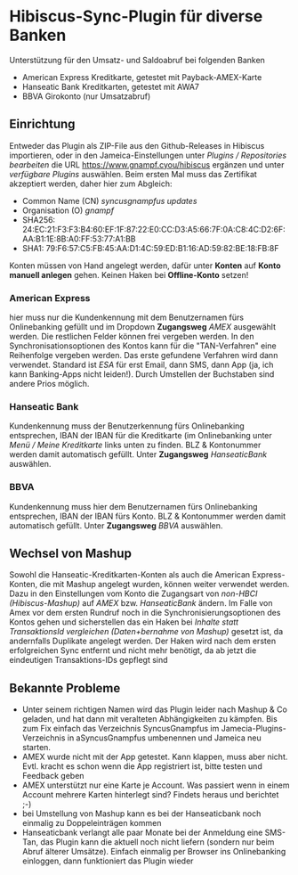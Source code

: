 # Hibiscus-Sync-Plugin für diverse Banken
Unterstützung für den Umsatz- und Saldoabruf bei folgenden Banken

 - American Express Kreditkarte, getestet mit Payback-AMEX-Karte
 - Hanseatic Bank Kreditkarten, getestet mit AWA7
 - BBVA Girokonto (nur Umsatzabruf)

## Einrichtung
Entweder das Plugin als ZIP-File aus den Github-Releases in Hibiscus importieren, oder in den Jameica-Einstellungen unter *Plugins / Repositories bearbeiten* die URL https://www.gnampf.cyou/hibiscus ergänzen und unter *verfügbare Plugins* auswählen. Beim ersten Mal muss das Zertifikat akzeptiert werden, daher hier zum Abgleich:
- Common Name (CN) *syncusgnampfus updates*
- Organisation (O) *gnampf*
- SHA256: 24:EC:21:F3:F3:B4:60:EF:1F:87:22:E0:CC:D3:A5:66:7F:0A:C8:4C:D2:6F:AA:B1:1E:8B:A0:FF:53:77:A1:BB
- SHA1: 79:F6:57:C5:FB:45:AA:D1:4C:59:ED:B1:16:AD:59:82:BE:18:FB:8F
  
Konten müssen von Hand angelegt werden, dafür unter **Konten** auf **Konto manuell anlegen** gehen. Keinen Haken bei **Offline-Konto** setzen!

### American Express
hier muss nur die Kundenkennung mit dem Benutzernamen fürs Onlinebanking gefüllt und im Dropdown **Zugangsweg** *AMEX* ausgewählt werden. Die restlichen Felder können frei vergeben werden.
In den Synchronisationsoptionen des Kontos kann für die "TAN-Verfahren" eine Reihenfolge vergeben werden. Das erste gefundene Verfahren wird dann verwendet. Standard ist *ESA* für erst Email, dann SMS, dann App (ja, ich kann Banking-Apps nicht leiden!). Durch Umstellen der Buchstaben sind andere Prios möglich.

### Hanseatic Bank
Kundenkennung muss der Benutzerkennung fürs Onlinebanking entsprechen, IBAN der IBAN für die Kreditkarte (im Onlinebanking unter *Menü / Meine Kreditkarte* links unten zu finden. BLZ & Kontonummer werden damit automatisch gefüllt. Unter **Zugangsweg** *HanseaticBank* auswählen.

### BBVA
Kundenkennung muss hier dem Benutzernamen fürs Onlinebanking entsprechen, IBAN der IBAN fürs Konto. BLZ & Kontonummer werden damit automatisch gefüllt. Unter **Zugangsweg** *BBVA* auswählen.

## Wechsel von Mashup
Sowohl die Hanseatic-Kreditkarten-Konten als auch die American Express-Konten, die mit Mashup angelegt wurden, können weiter verwendet werden. Dazu in den Einstellungen vom Konto die Zugangsart von *non-HBCI (Hibiscus-Mashup)* auf *AMEX* bzw. *HanseaticBank* ändern. Im Falle von Amex vor dem ersten Rundruf noch in die Synchronisierungsoptionen des Kontos gehen und sicherstellen das ein Haken bei *Inhalte statt TransaktionsId vergleichen (Daten+bernahme von Mashup)* gesetzt ist, da andernfalls Duplikate angelegt werden. Der Haken wird nach dem ersten erfolgreichen Sync entfernt und nicht mehr benötigt, da ab jetzt die eindeutigen Transaktions-IDs gepflegt sind

## Bekannte Probleme
- Unter seinem richtigen Namen wird das Plugin leider nach Mashup & Co geladen, und hat dann mit veralteten Abhängigkeiten zu kämpfen. Bis zum Fix einfach das Verzeichnis SyncusGnampfus im Jamecia-Plugins-Verzeichnis in aSyncusGnampfus umbenennen und Jameica neu starten. 
- AMEX wurde nicht mit der App getestet. Kann klappen, muss aber nicht. Evtl. kracht es schon wenn die App registriert ist, bitte testen und Feedback geben
- AMEX unterstützt nur eine Karte je Account. Was passiert wenn in einem Account mehrere Karten hinterlegt sind? Findets heraus und berichtet ;-)
- bei Umstellung von Mashup kann es bei der Hanseaticbank noch einmalig zu Doppeleinträgen kommen
- Hanseaticbank verlangt alle paar Monate bei der Anmeldung eine SMS-Tan, das Plugin kann die aktuell noch nicht liefern (sondern nur beim Abruf älterer Umsätze). Einfach einmalig per Browser ins Onlinebanking einloggen, dann funktioniert das Plugin wieder

